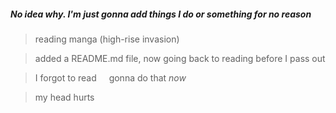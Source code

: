 ##### No idea why. I'm just gonna add things I do or something for no reason

> reading manga (high-rise invasion)

> added a README.md file, now going back to reading before I pass out

> I forgot to read <img src="https://cdn.discordapp.com/emojis/901246173493461003.png" width="12px" /> gonna do that *now*

> my head hurts
